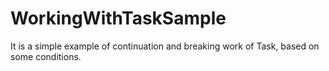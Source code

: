 # WorkingWithTaskSample
It is a simple example of continuation and breaking work of Task, based on some conditions.
